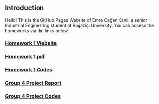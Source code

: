 ## Introduction

Hello! This is the GitHub Pages Website of Emre Çağan Kanlı, a senior Industrial Engineering student at Boğaziçi University. You can access the homeworks via the links below.

### [Homework 1 Website](https://bu-ie-360.github.io/spring24-EmreCaganKanli/homework1)

### [Homework 1 pdf](https://bu-ie-360.github.io/spring24-EmreCaganKanli/ie360hw1report.pdf)

### [Homework 1 Codes](https://bu-ie-360.github.io/spring24-EmreCaganKanli/ie360hw1jupyter.ipynb)

### [Group 4 Project Report](https://github.com/BU-IE-360/spring24-EmreCaganKanli/ie360project_group4_report.pdf)

### [Group 4 Project Codes](https://github.com/BU-IE-360/spring24-EmreCaganKanli/360_project_codes.ipynb)